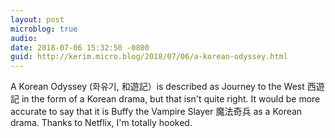 ```yaml
---
layout: post
microblog: true
audio: 
date: 2018-07-06 15:32:50 -0800
guid: http://kerim.micro.blog/2018/07/06/a-korean-odyssey.html
---
```

A Korean Odyssey (화유기, 和遊記）is described as Journey to the West 西遊記 in the form of a Korean drama, but that isn't quite right. It would be more accurate to say that it is Buffy the Vampire Slayer 魔法奇兵 as a Korean drama. Thanks to Netflix, I'm totally hooked. 
